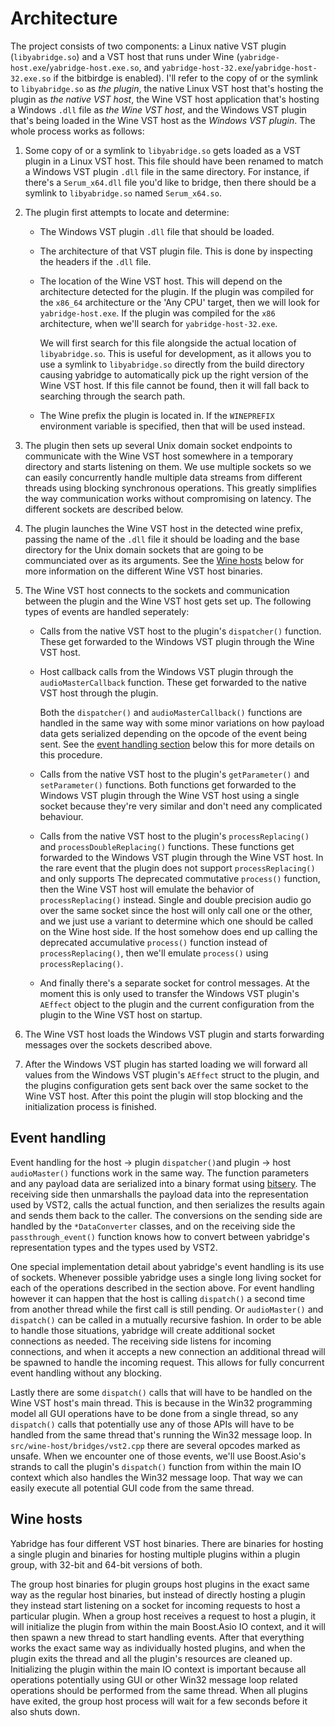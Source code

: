 # Architecture

The project consists of two components: a Linux native VST plugin
(`libyabridge.so`) and a VST host that runs under Wine
(`yabridge-host.exe`/`yabridge-host.exe.so`, and
`yabridge-host-32.exe`/`yabridge-host-32.exe.so` if the bitbirdge is enabled).
I'll refer to the copy of or the symlink to `libyabridge.so` as _the plugin_,
the native Linux VST host that's hosting the plugin as _the native VST host_,
the Wine VST host application that's hosting a Windows `.dll` file as _the Wine
VST host_, and the Windows VST plugin that's being loaded in the Wine VST host
as the _Windows VST plugin_. The whole process works as follows:

1. Some copy of or a symlink to `libyabridge.so` gets loaded as a VST plugin in
   a Linux VST host. This file should have been renamed to match a Windows VST
   plugin `.dll` file in the same directory. For instance, if there's a
   `Serum_x64.dll` file you'd like to bridge, then there should be a symlink to
   `libyabridge.so` named `Serum_x64.so`.
2. The plugin first attempts to locate and determine:

   - The Windows VST plugin `.dll` file that should be loaded.

   - The architecture of that VST plugin file. This is done by inspecting the
     headers if the `.dll` file.

   - The location of the Wine VST host. This will depend on the architecture
     detected for the plugin. If the plugin was compiled for the `x86_64`
     architecture or the 'Any CPU' target, then we will look for
     `yabridge-host.exe`. If the plugin was compiled for the `x86` architecture,
     when we'll search for `yabridge-host-32.exe`.

     We will first search for this file alongside the actual location of
     `libyabridge.so`. This is useful for development, as it allows you to use a
     symlink to `libyabridge.so` directly from the build directory causing
     yabridge to automatically pick up the right version of the Wine VST host.
     If this file cannot be found, then it will fall back to searching through
     the search path.

   - The Wine prefix the plugin is located in. If the `WINEPREFIX` environment
     variable is specified, then that will be used instead.

3. The plugin then sets up several Unix domain socket endpoints to communicate
   with the Wine VST host somewhere in a temporary directory and starts
   listening on them. We use multiple sockets so we can easily concurrently
   handle multiple data streams from different threads using blocking
   synchronous operations. This greatly simplifies the way communication works
   without compromising on latency. The different sockets are described below.
4. The plugin launches the Wine VST host in the detected wine prefix, passing
   the name of the `.dll` file it should be loading and the base directory for
   the Unix domain sockets that are going to be communciated over as its
   arguments. See the [Wine hosts](#wine-hosts) below for more information on
   the different Wine VST host binaries.
5. The Wine VST host connects to the sockets and communication between the
   plugin and the Wine VST host gets set up. The following types of events are
   handled seperately:

   - Calls from the native VST host to the plugin's `dispatcher()` function.
     These get forwarded to the Windows VST plugin through the Wine VST host.

   - Host callback calls from the Windows VST plugin through the
     `audioMasterCallback` function. These get forwarded to the native VST host
     through the plugin.

     Both the `dispatcher()` and `audioMasterCallback()` functions are handled
     in the same way with some minor variations on how payload data gets
     serialized depending on the opcode of the event being sent. See the [event
     handling section](#event-handling) below this for more details on this
     procedure.

   - Calls from the native VST host to the plugin's `getParameter()` and
     `setParameter()` functions. Both functions get forwarded to the Windows VST
     plugin through the Wine VST host using a single socket because they're very
     similar and don't need any complicated behaviour.

   - Calls from the native VST host to the plugin's `processReplacing()` and
     `processDoubleReplacing()` functions. These functions get forwarded to the
     Windows VST plugin through the Wine VST host. In the rare event that the
     plugin does not support `processReplacing()` and only supports The
     deprecated commutative `process()` function, then the Wine VST host will
     emulate the behavior of `processReplacing()` instead. Single and double
     precision audio go over the same socket since the host will only call one
     or the other, and we just use a variant to determine which one should be
     called on the Wine host side. If the host somehow does end up calling the
     deprecated accumulative `process()` function instead of
     `processReplacing()`, then we'll emulate `process()` using
     `processReplacing()`.

   - And finally there's a separate socket for control messages. At the moment
     this is only used to transfer the Windows VST plugin's `AEffect` object to
     the plugin and the current configuration from the plugin to the Wine VST
     host on startup.

6. The Wine VST host loads the Windows VST plugin and starts forwarding messages
   over the sockets described above.
7. After the Windows VST plugin has started loading we will forward all values
   from the Windows VST plugin's `AEffect` struct to the plugin, and the plugins
   configuration gets sent back over the same socket to the Wine VST host. After
   this point the plugin will stop blocking and the initialization process is
   finished.

## Event handling

Event handling for the host -> plugin `dispatcher()`and plugin -> host
`audioMaster()` functions work in the same way. The function parameters and any
payload data are serialized into a binary format using
[bitsery](https://github.com/fraillt/bitsery). The receiving side then
unmarshalls the payload data into the representation used by VST2, calls the
actual function, and then serializes the results again and sends them back to
the caller. The conversions on the sending side are handled by the
`*DataConverter` classes, and on the receiving side the `passthrough_event()`
function knows how to convert between yabridge's representation types and the
types used by VST2.

One special implementation detail about yabridge's event handling is its use of
sockets. Whenever possible yabridge uses a single long living socket for each of
the operations described in the section above. For event handling however it can
happen that the host is calling `dispatch()` a second time from another thread
while the first call is still pending. Or `audioMaster()` and `dispatch()` can
be called in a mutually recursive fashion. In order to be able to handle those
situations, yabridge will create additional socket connections as needed. The
receiving side listens for incoming connections, and when it accepts a new
connection an additional thread will be spawned to handle the incoming request.
This allows for fully concurrent event handling without any blocking.

Lastly there are some `dispatch()` calls that will have to be handled on the
Wine VST host's main thread. This is because in the Win32 programming model all
GUI operations have to be done from a single thread, so any `dispatch()` calls
that potentially use any of those APIs will have to be handled from the same
thread that's running the Win32 message loop. In
`src/wine-host/bridges/vst2.cpp` there are several opcodes marked as unsafe.
When we encounter one of those events, we'll use Boost.Asio's strands to call
the plugin's `dispatch()` function from within the main IO context which also
handles the Win32 message loop. That way we can easily execute all potential GUI
code from the same thread.

## Wine hosts

Yabridge has four different VST host binaries. There are binaries for hosting a
single plugin and binaries for hosting multiple plugins within a plugin group,
with 32-bit and 64-bit versions of both.

The group host binaries for plugin groups host plugins in the exact same way as
the regular host binaries, but instead of directly hosting a plugin they instead
start listening on a socket for incoming requests to host a particular plugin.
When a group host receives a request to host a plugin, it will initialize the
plugin from within the main Boost.Asio IO context, and it will then spawn a new
thread to start handling events. After that everything works the exact same way
as individually hosted plugins, and when the plugin exits the thread and all the
plugin's resources are cleaned up. Initializing the plugin within the main IO
context is important because all operations potentially using GUI or other Win32
message loop related operations should be performed from the same thread. When
all plugins have exited, the group host process will wait for a few seconds
before it also shuts down.
